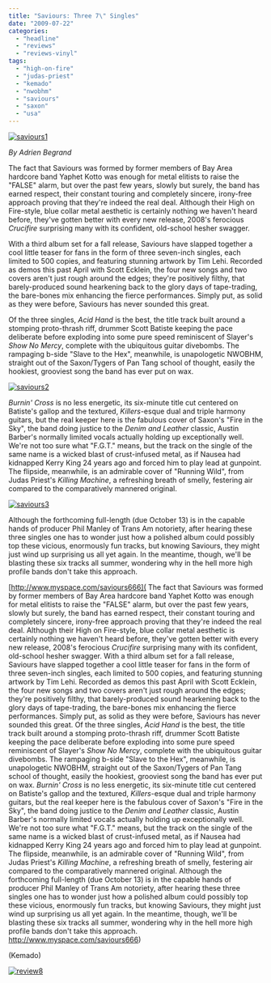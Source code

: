 ```yaml
---
title: "Saviours: Three 7\" Singles"
date: "2009-07-22"
categories: 
  - "headline"
  - "reviews"
  - "reviews-vinyl"
tags: 
  - "high-on-fire"
  - "judas-priest"
  - "kemado"
  - "nwobhm"
  - "saviours"
  - "saxon"
  - "usa"
---
```


[![saviours1](http://www.hellbound.ca/wp-content/uploads/2009/07/saviours1-300x291.gif "saviours1")](http://www.hellbound.ca/wp-content/uploads/2009/07/saviours1.gif)

_By Adrien Begrand_

The fact that Saviours was formed by former members of Bay Area hardcore band Yaphet Kotto was enough for metal elitists to raise the "FALSE" alarm, but over the past few years, slowly but surely, the band has earned respect, their constant touring and completely sincere, irony-free approach proving that they're indeed the real deal. Although their High on Fire-style, blue collar metal aesthetic is certainly nothing we haven't heard before, they've gotten better with every new release, 2008's ferocious _Crucifire_ surprising many with its confident, old-school hesher swagger.

With a third album set for a fall release, Saviours have slapped together a cool little teaser for fans in the form of three seven-inch singles, each limited to 500 copies, and featuring stunning artwork by Tim Lehi. Recorded as demos this past April with Scott Ecklein, the four new songs and two covers aren't just rough around the edges; they're positively filthy, that barely-produced sound hearkening back to the glory days of tape-trading, the bare-bones mix enhancing the fierce performances. Simply put, as solid as they were before, Saviours has never sounded this great.

Of the three singles, _Acid Hand_ is the best, the title track built around a stomping proto-thrash riff, drummer Scott Batiste keeping the pace deliberate before exploding into some pure speed reminiscent of Slayer's _Show No Mercy_, complete with the ubiquitous guitar divebombs. The rampaging b-side "Slave to the Hex", meanwhile, is unapologetic NWOBHM, straight out of the Saxon/Tygers of Pan Tang school of thought, easily the hookiest, grooviest song the band has ever put on wax.

[![saviours2](http://www.hellbound.ca/wp-content/uploads/2009/07/saviours2-300x285.gif "saviours2")](http://www.hellbound.ca/wp-content/uploads/2009/07/saviours2.gif)

_Burnin' Cross_ is no less energetic, its six-minute title cut centered on Batiste's gallop and the textured, _Killers_\-esque dual and triple harmony guitars, but the real keeper here is the fabulous cover of Saxon's "Fire in the Sky", the band doing justice to the _Denim and Leather_ classic, Austin Barber's normally limited vocals actually holding up exceptionally well. We're not too sure what "F.G.T." means, but the track on the single of the same name is a wicked blast of crust-infused metal, as if Nausea had kidnapped Kerry King 24 years ago and forced him to play lead at gunpoint. The flipside, meanwhile, is an admirable cover of "Running Wild", from Judas Priest's _Killing Machine_, a refreshing breath of smelly, festering air compared to the comparatively mannered original.

[![saviours3](http://www.hellbound.ca/wp-content/uploads/2009/07/saviours3-300x294.gif "saviours3")](http://www.hellbound.ca/wp-content/uploads/2009/07/saviours3.gif)

Although the forthcoming full-length (due October 13) is in the capable hands of producer Phil Manley of Trans Am notoriety, after hearing these three singles one has to wonder just how a polished album could possibly top these vicious, enormously fun tracks, but knowing Saviours, they might just wind up surprising us all yet again. In the meantime, though, we'll be blasting these six tracks all summer, wondering why in the hell more high profile bands don't take this approach.

[http://www.myspace.com/saviours666](  The fact that Saviours was formed by former members of Bay Area hardcore band Yaphet Kotto was enough for metal elitists to raise the "FALSE" alarm, but over the past few years, slowly but surely, the band has earned respect, their constant touring and completely sincere, irony-free approach proving that they're indeed the real deal. Although their High on Fire-style, blue collar metal aesthetic is certainly nothing we haven't heard before, they've gotten better with every new release, 2008's ferocious <i>Crucifire</i> surprising many with its confident, old-school hesher swagger.    With a third album set for a fall release, Saviours have slapped together a cool little teaser for fans in the form of three seven-inch singles, each limited to 500 copies, and featuring stunning artwork by Tim Lehi. Recorded as demos this past April with Scott Ecklein, the four new songs and two covers aren't just rough around the edges; they're positively filthy, that barely-produced sound hearkening back to the glory days of tape-trading, the bare-bones mix enhancing the fierce performances. Simply put, as solid as they were before, Saviours has never sounded this great.    Of the three singles, <i>Acid Hand</i> is the best, the title track built around a stomping proto-thrash riff, drummer Scott Batiste keeping the pace deliberate before exploding into some pure speed reminiscent of Slayer's <i>Show No Mercy</i>, complete with the ubiquitous guitar divebombs. The rampaging b-side "Slave to the Hex", meanwhile, is unapologetic NWOBHM, straight out of the Saxon/Tygers of Pan Tang school of thought, easily the hookiest, grooviest song the band has ever put on wax.    <i>Burnin' Cross</i> is no less energetic, its six-minute title cut centered on Batiste's gallop and the textured, <i>Killers</i>-esque dual and triple harmony guitars, but the real keeper here is the fabulous cover of Saxon's "Fire in the Sky", the band doing justice to the <i>Denim and Leather</i> classic, Austin Barber's normally limited vocals actually holding up exceptionally well. We're not too sure what "F.G.T." means, but the track on the single of the same name is a wicked blast of crust-infused metal, as if Nausea had kidnapped Kerry King 24 years ago and forced him to play lead at gunpoint. The flipside, meanwhile, is an admirable cover of "Running Wild", from Judas Priest's <i>Killing Machine</i>, a refreshing breath of smelly, festering air compared to the comparatively mannered original.    Although the forthcoming full-length (due October 13) is in the capable hands of producer Phil Manley of Trans Am notoriety, after hearing these three singles one has to wonder just how a polished album could possibly top these vicious, enormously fun tracks, but knowing Saviours, they might just wind up surprising us all yet again. In the meantime, though, we'll be blasting these six tracks all summer, wondering why in the hell more high profile bands don't take this approach.    http://www.myspace.com/saviours666)

(Kemado)

[![review8](http://www.hellbound.ca/wp-content/uploads/2009/07/review8.png "review8")](http://www.hellbound.ca/wp-content/uploads/2009/07/review8.png)
